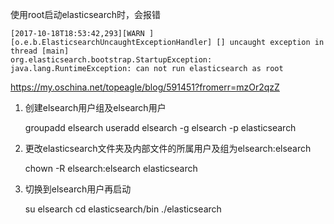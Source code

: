 使用root启动elasticsearch时，会报错

	[2017-10-18T18:53:42,293][WARN ][o.e.b.ElasticsearchUncaughtExceptionHandler] [] uncaught exception in thread [main]
	org.elasticsearch.bootstrap.StartupException: java.lang.RuntimeException: can not run elasticsearch as root

https://my.oschina.net/topeagle/blog/591451?fromerr=mzOr2qzZ

1. 创建elsearch用户组及elsearch用户
 
	groupadd elsearch
	useradd elsearch -g elsearch -p elasticsearch

2. 更改elasticsearch文件夹及内部文件的所属用户及组为elsearch:elsearch

	chown -R elsearch:elsearch  elasticsearch

3. 切换到elsearch用户再启动

	su elsearch cd elasticsearch/bin
	./elasticsearch

